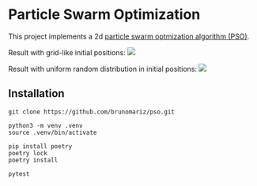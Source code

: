 # Particle Swarm Optimization

This project implements a 2d [particle swarm optmization algorithm (PSO)](https://en.wikipedia.org/wiki/Particle_swarm_optimization#Algorithm).

Result with grid-like initial positions:
![](img/pso-grid.gif)

Result with uniform random distribution in initial positions:
![](img/pso-uniform.gif)

## Installation

```
git clone https://github.com/brunomariz/pso.git

python3 -m venv .venv
source .venv/bin/activate

pip install poetry
poetry lock
poetry install

pytest
```
